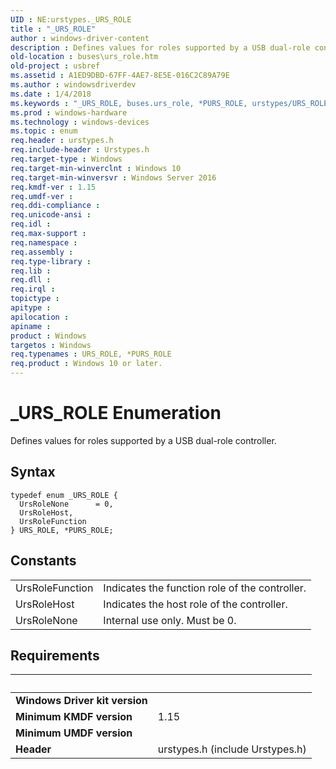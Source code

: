 ```yaml
---
UID : NE:urstypes._URS_ROLE
title : "_URS_ROLE"
author : windows-driver-content
description : Defines values for roles supported by a USB dual-role controller.
old-location : buses\urs_role.htm
old-project : usbref
ms.assetid : A1ED9DBD-67FF-4AE7-8E5E-016C2C89A79E
ms.author : windowsdriverdev
ms.date : 1/4/2018
ms.keywords : "_URS_ROLE, buses.urs_role, *PURS_ROLE, urstypes/URS_ROLE, URS_ROLE, UrsRoleHost, urstypes/UrsRoleNone, URS_ROLE, *PURS_ROLE, urstypes/UrsRoleFunction, URS_ROLE enumeration [Buses], URS_ROLE, *PURS_ROLE enumeration [Buses], UrsRoleFunction, UrsRoleNone, urstypes/UrsRoleHost"
ms.prod : windows-hardware
ms.technology : windows-devices
ms.topic : enum
req.header : urstypes.h
req.include-header : Urstypes.h
req.target-type : Windows
req.target-min-winverclnt : Windows 10
req.target-min-winversvr : Windows Server 2016
req.kmdf-ver : 1.15
req.umdf-ver : 
req.ddi-compliance : 
req.unicode-ansi : 
req.idl : 
req.max-support : 
req.namespace : 
req.assembly : 
req.type-library : 
req.lib : 
req.dll : 
req.irql : 
topictype : 
apitype : 
apilocation : 
apiname : 
product : Windows
targetos : Windows
req.typenames : URS_ROLE, *PURS_ROLE
req.product : Windows 10 or later.
---
```


# _URS_ROLE Enumeration
Defines values for roles supported by a USB dual-role controller.

## Syntax
````
typedef enum _URS_ROLE { 
  UrsRoleNone      = 0,
  UrsRoleHost,
  UrsRoleFunction
} URS_ROLE, *PURS_ROLE;
````

## Constants

<table>

<tr>
<td>UrsRoleFunction</td>
<td>Indicates the function role of the controller.</td>
</tr>

<tr>
<td>UrsRoleHost</td>
<td>Indicates the host role of the controller.</td>
</tr>

<tr>
<td>UrsRoleNone</td>
<td>Internal use only. Must be 0.</td>
</tr>
</table>


## Requirements
| &nbsp; | &nbsp; |
| ---- |:---- |
| **Windows Driver kit version** |  |
| **Minimum KMDF version** | 1.15 |
| **Minimum UMDF version** |  |
| **Header** | urstypes.h (include Urstypes.h) |